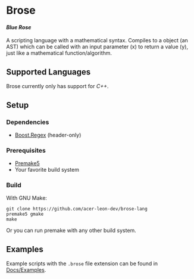 # Brose

#### *Blue Rose*

A scripting language with a mathematical syntax.
Compiles to a object (an AST) which can be called with an input parameter (x) to return a value (y), just like a mathematical function/algorithm.

## Supported Languages
Brose currently only has support for *C++*.

## Setup

### Dependencies
- [Boost.Regex](https://github.com/boostorg/regex) (header-only)

### Prerequisites
- [Premake5](https://github.com/premake/premake-core)
- Your favorite build system

### Build
With GNU Make:
```
git clone https://github.com/acer-leon-dev/brose-lang
premake5 gmake
make
```
Or you can run premake with any other build system.

## Examples

Example scripts with the `.brose` file extension can be found in [Docs/Examples](Docs/Examples).